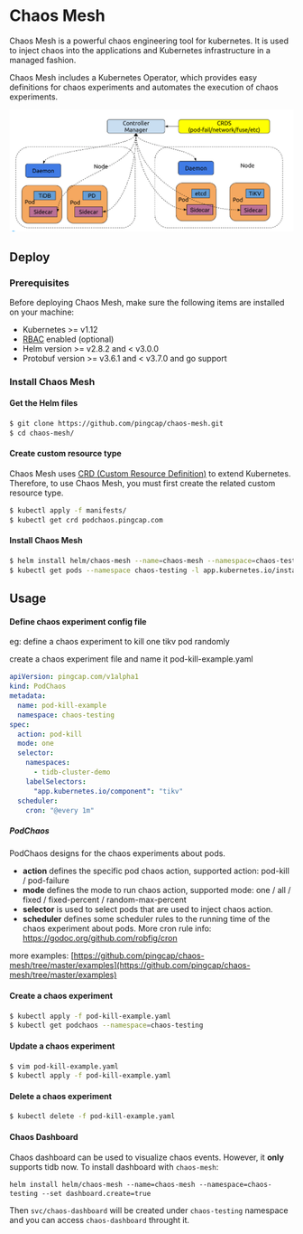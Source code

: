 # Chaos Mesh 
Chaos Mesh is a powerful chaos engineering tool for kubernetes. 
It is used to inject chaos into the applications and Kubernetes infrastructure in a managed fashion. 

Chaos Mesh includes a Kubernetes Operator, which provides easy definitions for chaos experiments and 
automates the execution of chaos experiments.

![Chaos Mesh](./static/chaos-mesh-overview.png)

## Deploy 

### Prerequisites 

Before deploying Chaos Mesh, make sure the following items are installed on your machine: 

* Kubernetes >= v1.12
* [RBAC](https://kubernetes.io/docs/admin/authorization/rbac) enabled (optional)
* Helm version >= v2.8.2 and < v3.0.0
* Protobuf version >= v3.6.1 and < v3.7.0 and go support

### Install Chaos Mesh 

#### Get the Helm files

```bash
$ git clone https://github.com/pingcap/chaos-mesh.git
$ cd chaos-mesh/
```

#### Create custom resource type

Chaos Mesh uses [CRD (Custom Resource Definition)](https://kubernetes.io/docs/tasks/access-kubernetes-api/custom-resources/custom-resource-definitions/) 
to extend Kubernetes. Therefore, to use Chaos Mesh, you must first create the related custom resource type.

```bash
$ kubectl apply -f manifests/
$ kubectl get crd podchaos.pingcap.com
```

#### Install Chaos Mesh 

```bash
$ helm install helm/chaos-mesh --name=chaos-mesh --namespace=chaos-testing
$ kubectl get pods --namespace chaos-testing -l app.kubernetes.io/instance=chaos-mesh
```

## Usage

#### Define chaos experiment config file 

eg: define a chaos experiment to kill one tikv pod randomly

create a chaos experiment file and name it pod-kill-example.yaml

```yaml
apiVersion: pingcap.com/v1alpha1
kind: PodChaos
metadata:
  name: pod-kill-example
  namespace: chaos-testing
spec:
  action: pod-kill
  mode: one
  selector:
    namespaces:
      - tidb-cluster-demo
    labelSelectors:
      "app.kubernetes.io/component": "tikv"
  scheduler:
    cron: "@every 1m"
```

##### PodChaos

PodChaos designs for the chaos experiments about pods.

* **action** defines the specific pod chaos action, supported action: pod-kill / pod-failure
* **mode** defines the mode to run chaos action, supported mode: one / all / fixed / fixed-percent / random-max-percent
* **selector** is used to select pods that are used to inject chaos action.
* **scheduler** defines some scheduler rules to the running time of the chaos experiment about pods. 
More cron rule info: https://godoc.org/github.com/robfig/cron


more examples: [https://github.com/pingcap/chaos-mesh/tree/master/examples](https://github.com/pingcap/chaos-mesh/tree/master/examples) 

#### Create a chaos experiment

```bash
$ kubectl apply -f pod-kill-example.yaml
$ kubectl get podchaos --namespace=chaos-testing
```

#### Update a chaos experiment

```bash
$ vim pod-kill-example.yaml
$ kubectl apply -f pod-kill-example.yaml
```

#### Delete a chaos experiment

```bash
$ kubectl delete -f pod-kill-example.yaml
```

#### Chaos Dashboard

Chaos dashboard can be used to visualize chaos events. However, it **only** supports tidb now. To install dashboard with `chaos-mesh`:

```
helm install helm/chaos-mesh --name=chaos-mesh --namespace=chaos-testing --set dashboard.create=true
```

Then `svc/chaos-dashboard` will be created under `chaos-testing` namespace and you can access `chaos-dashboard` throught it.